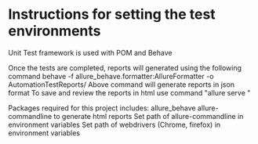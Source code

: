 # Instructions for setting the test environments

Unit Test framework is used with POM and Behave

Once the tests are completed, reports will generated using the following command
behave -f allure_behave.formatter:AllureFormatter -o AutomationTestReports/ <Absoulte path to where feature files are available>
Above command will generate reports in json format
To save and review the reports in html use command "allure serve <Absolute path to reports folder>" 

Packages required for this project includes: 
allure_behave 
allure-commandline to generate html reports 
Set path of allure-commandline in environment variables 
Set path of webdrivers (Chrome, firefox) in environment variables 
